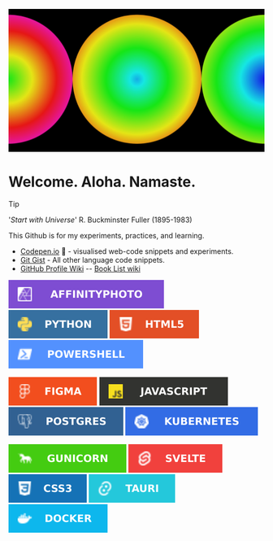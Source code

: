 ![Custom Header](customheader-rdi-Flt-jg95.svg)

# Welcome. Aloha. Namaste.

> [!TIP]
> '_Start with Universe_' R. Buckminster Fuller (1895-1983)

This Github is for my experiments, practices, and learning.

- [Codepen.io](https://codepen.io/GRibbans) 🔗 - visualised web-code snippets and experiments.
- [Git Gist](https://gist.github.com/GRibbans) - All other language code snippets.
- [GitHub Profile Wiki](https://github.com/GRibbans/Gribbans/wiki)
-- [Book List wiki](https://github.com/GRibbans/Gribbans/wiki/Book-List)
  
![affinityphoto](https://raw.githubusercontent.com/GRibbans/Gribbans/main/svg-logos/affinityphoto.svg)
![python.svg](https://raw.githubusercontent.com/GRibbans/Gribbans/main/svg-logos/python.svg)
![html5.svg](https://raw.githubusercontent.com/GRibbans/Gribbans/main/svg-logos/html5.svg)
![powershell.svg](https://raw.githubusercontent.com/GRibbans/Gribbans/main/svg-logos/powershell.svg)

![figma.svg](https://raw.githubusercontent.com/GRibbans/Gribbans/main/svg-logos/figma.svg)
![javascript.svg](https://raw.githubusercontent.com/GRibbans/Gribbans/main/svg-logos/javascript.svg)
![postgres.svg](https://raw.githubusercontent.com/GRibbans/Gribbans/main/svg-logos/postgres.svg)
![kubernetes.svg](https://raw.githubusercontent.com/GRibbans/Gribbans/main/svg-logos/kubernetes.svg)

![gunicorn.svg](https://raw.githubusercontent.com/GRibbans/Gribbans/main/svg-logos/gunicorn.svg)
![svelte.svg](https://raw.githubusercontent.com/GRibbans/Gribbans/main/svg-logos/svelte.svg)
![css3.svg](https://raw.githubusercontent.com/GRibbans/Gribbans/main/svg-logos/css3.svg)
![tauri.svg](https://raw.githubusercontent.com/GRibbans/Gribbans/main/svg-logos/tauri.svg)
![docker](https://raw.githubusercontent.com/GRibbans/Gribbans/main/svg-logos/docker.svg)


<!-- 

## My C.P.D.
As I progress, [myObsidian@Vercel](https://myobsidian.vercel.app/) will track subject areas.
### The route
Courses at Hyperskill, Freecodecamp, Killercoda, Scrimba, Codeacademy, and HarvardX.

- [HTML5, CSS3 @ Scrimba](https://scrimba.com/learn/htmlandcss) to update
- [Javascript @ Scrimba](https://scrimba.com/learn/learnjavascript) to update.
- [CS for Python Programming @ HarvardX](https://www.edx.org/certificates/professional-certificate/harvardx-computer-science-for-python-programming) into new ground.

- Python app logic
  - Hyperskill course: ###
  - Hyperskill course: ###
  - Hyperskill course: ###
- Python UI
  - Eel or
  - Delphi-FMX-Python or
  - Tkinter (modern or bootstrap versions)
- **Python Project**
  - Three product ideas being researched, requirements written etc.
  - Groundwork already in progress within RITC Jira
- Webstack (HTML5/CSS3/JS)
  - **WebStack Project**
    - githubpages site
    - product site / sites
    - A SAAS tool functional slice back to front.
- Cloud Infra.
- Git, Git as remote/public hosting, Git as local/private hosting
- Jira??? 50/50
- AI - local (in progress), private hosted (AWS etc.), preparation of training material, training process, storage and redeployment of aligned AI.
- Dirty-hands projects, contribute to FOSS projects
--> 
